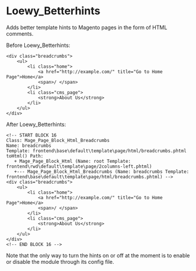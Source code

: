 # Loewy_Betterhints
Adds better template hints to Magento pages in the form of HTML comments.

Before Loewy_Betterhints:

	<div class="breadcrumbs">
	    <ul>
	        <li class="home">
	            <a href="http://example.com/" title="Go to Home Page">Home</a>
	            <span>/ </span>
	        </li>
	        <li class="cms_page">
	            <strong>About Us</strong>
	        </li>
	    </ul>
	</div>

After Loewy_Betterhints:

	<!-- START BLOCK 16
	Class: Mage_Page_Block_Html_Breadcrumbs
	Name: breadcrumbs
	Template: frontend\base\default\template\page/html/breadcrumbs.phtml
	toHtml() Path:
	   + Mage_Page_Block_Html (Name: root Template: frontend\rwd\default\template\page/2columns-left.phtml)
	   +--- Mage_Page_Block_Html_Breadcrumbs (Name: breadcrumbs Template: frontend\base\default\template\page/html/breadcrumbs.phtml) -->
	<div class="breadcrumbs">
	    <ul>
	        <li class="home">
	            <a href="http://example.com/" title="Go to Home Page">Home</a>
	            <span>/ </span>
	        </li>
	        <li class="cms_page">
	            <strong>About Us</strong>
	        </li>
	    </ul>
	</div>
	<!-- END BLOCK 16 -->

Note that the only way to turn the hints on or off at the moment is to enable or disable the module through its config file.